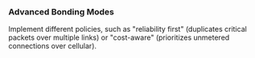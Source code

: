 ### Advanced Bonding Modes
Implement different policies, such as "reliability first" (duplicates critical packets over multiple links) or "cost-aware" (prioritizes unmetered connections over cellular).
